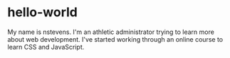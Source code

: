 # hello-world
My name is nstevens. I'm an athletic administrator trying to learn more about web development.
I've started working through an online course to learn CSS and JavaScript.
